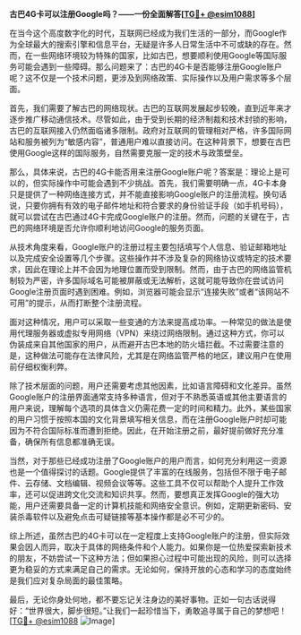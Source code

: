 **古巴4G卡可以注册Google吗？——一份全面解答[[TG💪+ @esim1088](https://t.me/s/esim1088)]**

在当今这个高度数字化的时代，互联网已经成为我们生活的一部分，而Google作为全球最大的搜索引擎和信息平台，无疑是许多人日常生活中不可或缺的存在。然而，在一些网络环境较为特殊的国家，比如古巴，想要顺利使用Google等国际服务可能会遇到一些障碍。那么问题来了：古巴的4G卡是否能够注册Google账户呢？这不仅是一个技术问题，更涉及到网络政策、实际操作以及用户需求等多个层面。

首先，我们需要了解古巴的网络现状。古巴的互联网发展起步较晚，直到近年来才逐步推广移动通信技术。尽管如此，由于受到长期的经济制裁和技术封锁的影响，古巴的互联网接入仍然面临诸多限制。政府对互联网的管理相对严格，许多国际网站和服务被列为“敏感内容”，普通用户难以直接访问。在这种背景下，想要在古巴使用Google这样的国际服务，自然需要克服一定的技术与政策壁垒。

那么，具体来说，古巴的4G卡能否用来注册Google账户呢？答案是：理论上是可以的，但实际操作中可能会遇到不少挑战。首先，我们需要明确一点，4G卡本身只是提供了一种网络连接方式，并不能直接影响Google账户的注册流程。换句话说，只要你拥有有效的电子邮件地址和符合要求的身份验证手段（如手机号码），就可以尝试在古巴通过4G卡完成Google账户的注册。然而，问题的关键在于，古巴的网络环境是否允许你顺利地访问Google的服务页面。

从技术角度来看，Google账户的注册过程主要包括填写个人信息、验证邮箱地址以及完成安全设置等几个步骤。这些操作并不涉及复杂的网络协议或特定的技术要求，因此在理论上并不会因为地理位置而受到限制。然而，由于古巴的网络监管机制较为严密，许多国际域名可能被屏蔽或无法解析，这就可能导致你在尝试访问Google注册页面时遇到困难。例如，浏览器可能会显示“连接失败”或者“该网站不可用”的提示，从而打断整个注册流程。

面对这种情况，用户可以采取一些变通的方法来提高成功率。一种常见的做法是使用代理服务器或虚拟专用网络（VPN）来绕过网络限制。通过这种方式，你可以伪装成来自其他国家的用户，从而避开古巴本地的防火墙拦截。不过需要注意的是，这种做法可能存在法律风险，尤其是在网络监管严格的地区，建议用户在使用前仔细权衡利弊。

除了技术层面的问题，用户还需要考虑其他因素，比如语言障碍和文化差异。虽然Google账户的注册界面通常支持多种语言，但对于不熟悉英语或其他主要语言的用户来说，理解每个选项的具体含义仍需花费一定的时间和精力。此外，某些国家的用户习惯于按照本国的文化背景填写相关信息，而在注册Google账户时却可能因为不符合国际标准而遭到拒绝。因此，在开始注册之前，最好提前做好充分准备，确保所有信息都准确无误。

当然，对于那些已经成功注册了Google账户的用户而言，如何充分利用这一资源也是一个值得探讨的话题。Google提供了丰富的在线服务，包括但不限于电子邮件、云存储、文档编辑、视频会议等等。这些工具不仅可以帮助个人提升工作效率，还可以促进跨文化交流和知识共享。然而，要想真正发挥Google的强大功能，用户还需要具备一定的计算机技能和网络安全意识。例如，定期更新密码、安装杀毒软件以及避免点击可疑链接等基本操作都是必不可少的。

综上所述，虽然古巴的4G卡可以在一定程度上支持Google账户的注册，但实际效果会因人而异，取决于具体的网络条件和个人能力。如果你是一位热爱探索新技术的朋友，不妨尝试一下这种方法；但如果担心过程中可能出现的风险，则可以选择更为稳妥的方式来满足自己的需求。无论如何，保持开放的心态和学习的态度始终是我们应对复杂局面的最佳策略。

最后，无论你身处何地，都不要忘记关注身边的美好事物。正如一句古话说得好：“世界很大，脚步很短。”让我们一起珍惜当下，勇敢追寻属于自己的梦想吧！[[TG💪+ @esim1088](https://t.me/s/esim1088) ![Image](https://i.postimg.cc/4NQfJmqS/Snipaste-2025-05-13-00-14-12.png)]